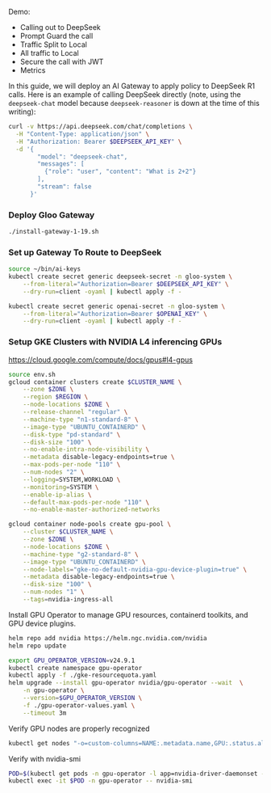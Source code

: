 Demo:
* Calling out to DeepSeek 
* Prompt Guard the call
* Traffic Split to Local
* All traffic to Local
* Secure the call with JWT
* Metrics

In this guide, we will deploy an AI Gateway to apply policy to DeepSeek R1 calls. Here is an example of calling DeepSeek directly (note, using the `deepseek-chat` model because `deepseek-reasoner` is down at the time of this writing):

```bash
curl -v https://api.deepseek.com/chat/completions \
  -H "Content-Type: application/json" \
  -H "Authorization: Bearer $DEEPSEEK_API_KEY" \
  -d '{
        "model": "deepseek-chat",
        "messages": [
          {"role": "user", "content": "What is 2+2"}
        ],
        "stream": false
      }'
```

### Deploy Gloo Gateway

```bash
./install-gateway-1-19.sh
```


### Set up Gateway To Route to DeepSeek

```bash
source ~/bin/ai-keys
kubectl create secret generic deepseek-secret -n gloo-system \
    --from-literal="Authorization=Bearer $DEEPSEEK_API_KEY" \
    --dry-run=client -oyaml | kubectl apply -f -

kubectl create secret generic openai-secret -n gloo-system \
    --from-literal="Authorization=Bearer $OPENAI_KEY" \
    --dry-run=client -oyaml | kubectl apply -f -    
```



### Setup GKE Clusters with NVIDIA L4 inferencing GPUs

https://cloud.google.com/compute/docs/gpus#l4-gpus

```bash
source env.sh
gcloud container clusters create $CLUSTER_NAME \
    --zone $ZONE \
    --region $REGION \
    --node-locations $ZONE \
    --release-channel "regular" \
    --machine-type "n1-standard-8" \
    --image-type "UBUNTU_CONTAINERD" \
    --disk-type "pd-standard" \
    --disk-size "100" \
    --no-enable-intra-node-visibility \
    --metadata disable-legacy-endpoints=true \
    --max-pods-per-node "110" \
    --num-nodes "2" \
    --logging=SYSTEM,WORKLOAD \
    --monitoring=SYSTEM \
    --enable-ip-alias \
    --default-max-pods-per-node "110" \
    --no-enable-master-authorized-networks
```

```bash
gcloud container node-pools create gpu-pool \
    --cluster $CLUSTER_NAME \
    --zone $ZONE \
    --node-locations $ZONE \
    --machine-type "g2-standard-8" \
    --image-type "UBUNTU_CONTAINERD" \
    --node-labels="gke-no-default-nvidia-gpu-device-plugin=true" \
    --metadata disable-legacy-endpoints=true \
    --disk-size "100" \
    --num-nodes "1" \
    --tags=nvidia-ingress-all
```

Install GPU Operator to manage GPU resources, containerd toolkits, and GPU device plugins.

```bash
helm repo add nvidia https://helm.ngc.nvidia.com/nvidia
helm repo update

export GPU_OPERATOR_VERSION=v24.9.1
kubectl create namespace gpu-operator
kubectl apply -f ./gke-resourcequota.yaml
helm upgrade --install gpu-operator nvidia/gpu-operator --wait  \
    -n gpu-operator \
    --version=$GPU_OPERATOR_VERSION \
    -f ./gpu-operator-values.yaml \
    --timeout 3m
```

Verify GPU nodes are properly recognized
```bash
kubectl get nodes "-o=custom-columns=NAME:.metadata.name,GPU:.status.allocatable.nvidia\.com/gpu"
```

Verify with nvidia-smi
```bash
POD=$(kubectl get pods -n gpu-operator -l app=nvidia-driver-daemonset -o jsonpath='{.items[0].metadata.name}')
kubectl exec -it $POD -n gpu-operator -- nvidia-smi
```